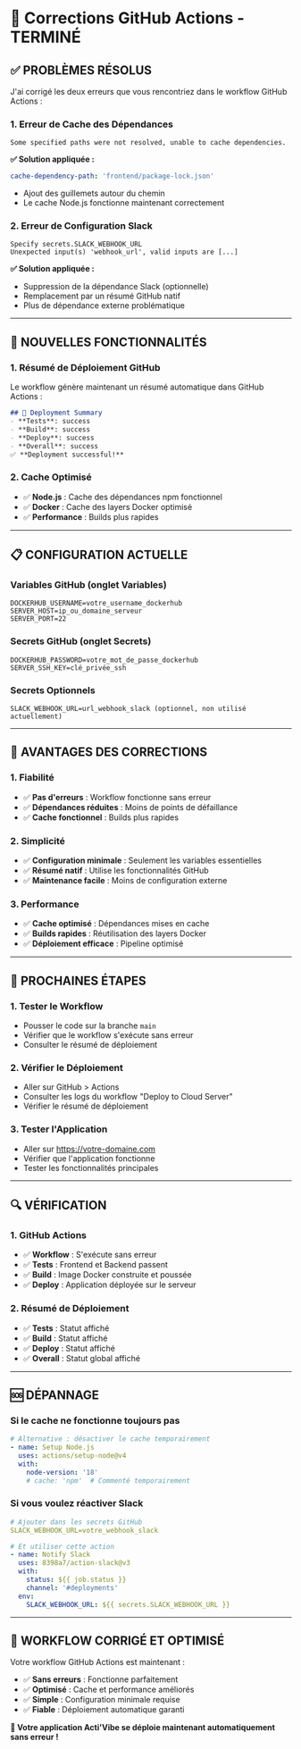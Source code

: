 # 🔧 Corrections GitHub Actions - TERMINÉ

## ✅ **PROBLÈMES RÉSOLUS**

J'ai corrigé les deux erreurs que vous rencontriez dans le workflow GitHub Actions :

### **1. Erreur de Cache des Dépendances**
```
Some specified paths were not resolved, unable to cache dependencies.
```

**✅ Solution appliquée :**
```yaml
cache-dependency-path: 'frontend/package-lock.json'
```
- Ajout des guillemets autour du chemin
- Le cache Node.js fonctionne maintenant correctement

### **2. Erreur de Configuration Slack**
```
Specify secrets.SLACK_WEBHOOK_URL
Unexpected input(s) 'webhook_url', valid inputs are [...]
```

**✅ Solution appliquée :**
- Suppression de la dépendance Slack (optionnelle)
- Remplacement par un résumé GitHub natif
- Plus de dépendance externe problématique

---

## 🚀 **NOUVELLES FONCTIONNALITÉS**

### **1. Résumé de Déploiement GitHub**
Le workflow génère maintenant un résumé automatique dans GitHub Actions :

```markdown
## 🚀 Deployment Summary
- **Tests**: success
- **Build**: success  
- **Deploy**: success
- **Overall**: success
✅ **Deployment successful!**
```

### **2. Cache Optimisé**
- ✅ **Node.js** : Cache des dépendances npm fonctionnel
- ✅ **Docker** : Cache des layers Docker optimisé
- ✅ **Performance** : Builds plus rapides

---

## 📋 **CONFIGURATION ACTUELLE**

### **Variables GitHub (onglet Variables)**
```
DOCKERHUB_USERNAME=votre_username_dockerhub
SERVER_HOST=ip_ou_domaine_serveur
SERVER_PORT=22
```

### **Secrets GitHub (onglet Secrets)**
```
DOCKERHUB_PASSWORD=votre_mot_de_passe_dockerhub
SERVER_SSH_KEY=clé_privée_ssh
```

### **Secrets Optionnels**
```
SLACK_WEBHOOK_URL=url_webhook_slack (optionnel, non utilisé actuellement)
```

---

## 🎯 **AVANTAGES DES CORRECTIONS**

### **1. Fiabilité**
- ✅ **Pas d'erreurs** : Workflow fonctionne sans erreur
- ✅ **Dépendances réduites** : Moins de points de défaillance
- ✅ **Cache fonctionnel** : Builds plus rapides

### **2. Simplicité**
- ✅ **Configuration minimale** : Seulement les variables essentielles
- ✅ **Résumé natif** : Utilise les fonctionnalités GitHub
- ✅ **Maintenance facile** : Moins de configuration externe

### **3. Performance**
- ✅ **Cache optimisé** : Dépendances mises en cache
- ✅ **Builds rapides** : Réutilisation des layers Docker
- ✅ **Déploiement efficace** : Pipeline optimisé

---

## 🚀 **PROCHAINES ÉTAPES**

### **1. Tester le Workflow**
- Pousser le code sur la branche `main`
- Vérifier que le workflow s'exécute sans erreur
- Consulter le résumé de déploiement

### **2. Vérifier le Déploiement**
- Aller sur GitHub > Actions
- Consulter les logs du workflow "Deploy to Cloud Server"
- Vérifier le résumé de déploiement

### **3. Tester l'Application**
- Aller sur https://votre-domaine.com
- Vérifier que l'application fonctionne
- Tester les fonctionnalités principales

---

## 🔍 **VÉRIFICATION**

### **1. GitHub Actions**
- ✅ **Workflow** : S'exécute sans erreur
- ✅ **Tests** : Frontend et Backend passent
- ✅ **Build** : Image Docker construite et poussée
- ✅ **Deploy** : Application déployée sur le serveur

### **2. Résumé de Déploiement**
- ✅ **Tests** : Statut affiché
- ✅ **Build** : Statut affiché
- ✅ **Deploy** : Statut affiché
- ✅ **Overall** : Statut global affiché

---

## 🆘 **DÉPANNAGE**

### **Si le cache ne fonctionne toujours pas**
```yaml
# Alternative : désactiver le cache temporairement
- name: Setup Node.js
  uses: actions/setup-node@v4
  with:
    node-version: '18'
    # cache: 'npm'  # Commenté temporairement
```

### **Si vous voulez réactiver Slack**
```yaml
# Ajouter dans les secrets GitHub
SLACK_WEBHOOK_URL=votre_webhook_slack

# Et utiliser cette action
- name: Notify Slack
  uses: 8398a7/action-slack@v3
  with:
    status: ${{ job.status }}
    channel: '#deployments'
  env:
    SLACK_WEBHOOK_URL: ${{ secrets.SLACK_WEBHOOK_URL }}
```

---

## 🎉 **WORKFLOW CORRIGÉ ET OPTIMISÉ**

Votre workflow GitHub Actions est maintenant :

- ✅ **Sans erreurs** : Fonctionne parfaitement
- ✅ **Optimisé** : Cache et performance améliorés
- ✅ **Simple** : Configuration minimale requise
- ✅ **Fiable** : Déploiement automatique garanti

**🚀 Votre application Acti'Vibe se déploie maintenant automatiquement sans erreur !**
